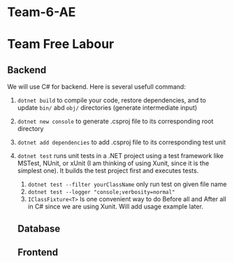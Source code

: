 # Team-6-AE

# Team Free Labour

## Backend

We will use C# for backend. Here is several usefull command:

1. `dotnet build` to compile your code, restore dependencies, and to update `bin/` abd `obj/` directories (generate intermediate input)

1. `dotnet new console` to generate .csproj file to its corresponding root directory

1. `dotnet add dependencies` to add .csproj file to its corresponding test unit

1. `dotnet test` runs unit tests in a .NET project using a test framework like MSTest, NUnit, or xUnit (I am thinking of using Xunit, since it is the simplest one). It builds the test project first and executes tests.  
    1. `dotnet test --filter yourClassName` only run test on given file name
    1. `dotnet test --logger "console;verbosity=normal"`
    1. `IClassFixture<T>` Is one convenient way to do Before all and After all in C# since we are using Xunit. Will add usage example later.

    ## Database

    ## Frontend

